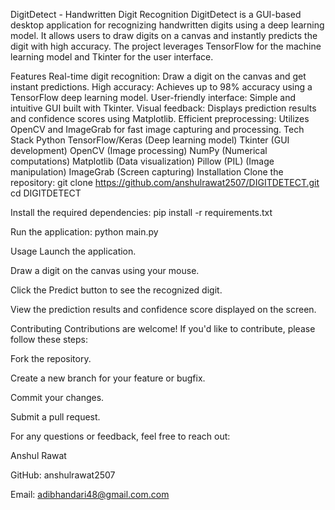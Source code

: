 DigitDetect - Handwritten Digit Recognition
DigitDetect is a GUI-based desktop application for recognizing handwritten digits using a deep learning model. It allows users to draw digits on a canvas and instantly predicts the digit with high accuracy. The project leverages TensorFlow for the machine learning model and Tkinter for the user interface.

Features
Real-time digit recognition: Draw a digit on the canvas and get instant predictions.
High accuracy: Achieves up to 98% accuracy using a TensorFlow deep learning model.
User-friendly interface: Simple and intuitive GUI built with Tkinter.
Visual feedback: Displays prediction results and confidence scores using Matplotlib.
Efficient preprocessing: Utilizes OpenCV and ImageGrab for fast image capturing and processing.
Tech Stack
Python
TensorFlow/Keras (Deep learning model)
Tkinter (GUI development)
OpenCV (Image processing)
NumPy (Numerical computations)
Matplotlib (Data visualization)
Pillow (PIL) (Image manipulation)
ImageGrab (Screen capturing)
Installation
Clone the repository: git clone https://github.com/anshulrawat2507/DIGITDETECT.git cd DIGITDETECT

Install the required dependencies: pip install -r requirements.txt

Run the application: python main.py

Usage Launch the application.

Draw a digit on the canvas using your mouse.

Click the Predict button to see the recognized digit.

View the prediction results and confidence score displayed on the screen.

Contributing Contributions are welcome! If you'd like to contribute, please follow these steps:

Fork the repository.

Create a new branch for your feature or bugfix.

Commit your changes.

Submit a pull request.

For any questions or feedback, feel free to reach out:

Anshul Rawat

GitHub: anshulrawat2507

Email: adibhandari48@gmail.com.com
